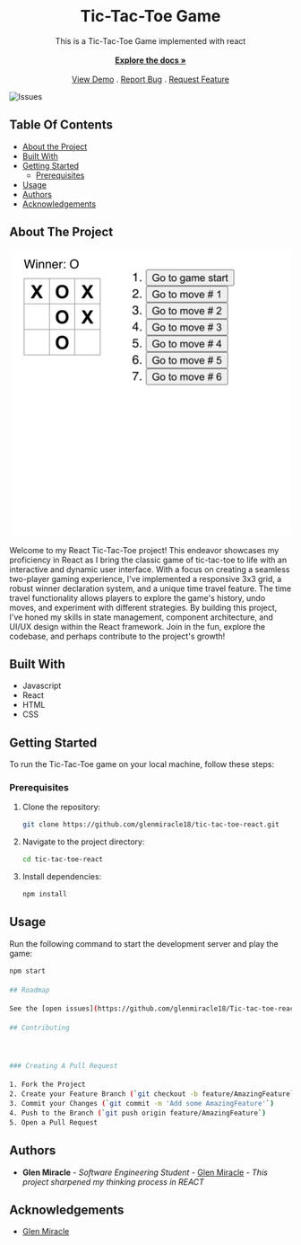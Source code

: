 <br/>
<p align="center">
  <a href="https://github.com/glenmiracle18/Tic-tac-toe-react- ">
  </a>

  <h1 align="center">Tic-Tac-Toe Game</h1>

  <p align="center">
    This is a Tic-Tac-Toe Game implemented with react
    <br/>
    <br/>
    <a href="https://github.com/glenmiracle18/Tic-tac-toe-react- "><strong>Explore the docs »</strong></a>
    <br/>
    <br/>
    <a href="https://github.com/glenmiracle18/Tic-tac-toe-react- ">View Demo</a>
    .
    <a href="https://github.com/glenmiracle18/Tic-tac-toe-react- /issues">Report Bug</a>
    .
    <a href="https://github.com/glenmiracle18/Tic-tac-toe-react- /issues">Request Feature</a>
  </p>
</p>

![Issues](https://img.shields.io/github/issues/glenmiracle18/Tic-tac-toe-react- ) 

## Table Of Contents

* [About the Project](#about-the-project)
* [Built With](#built-with)
* [Getting Started](#getting-started)
  * [Prerequisites](#prerequisites)
* [Usage](#usage)
* [Authors](#authors)
* [Acknowledgements](#acknowledgements)

## About The Project

![Screen Shot](images/screenshot.png)

Welcome to my React Tic-Tac-Toe project! This endeavor showcases my proficiency in React as I bring the classic game of tic-tac-toe to life with an interactive and dynamic user interface. With a focus on creating a seamless two-player gaming experience, I've implemented a responsive 3x3 grid, a robust winner declaration system, and a unique time travel feature. The time travel functionality allows players to explore the game's history, undo moves, and experiment with different strategies. By building this project, I've honed my skills in state management, component architecture, and UI/UX design within the React framework. Join in the fun, explore the codebase, and perhaps contribute to the project's growth!

## Built With

- Javascript
- React
- HTML
- CSS


## Getting Started

To run the Tic-Tac-Toe game on your local machine, follow these steps:

### Prerequisites

1. Clone the repository:
    ```bash
    git clone https://github.com/glenmiracle18/tic-tac-toe-react.git
    ```

2. Navigate to the project directory:
    ```bash
    cd tic-tac-toe-react
    ```

3. Install dependencies:
    ```bash
    npm install
    ```

## Usage


Run the following command to start the development server and play the game:

```bash
npm start

## Roadmap

See the [open issues](https://github.com/glenmiracle18/Tic-tac-toe-react- /issues) for a list of proposed features (and known issues).

## Contributing



### Creating A Pull Request

1. Fork the Project
2. Create your Feature Branch (`git checkout -b feature/AmazingFeature`)
3. Commit your Changes (`git commit -m 'Add some AmazingFeature'`)
4. Push to the Branch (`git push origin feature/AmazingFeature`)
5. Open a Pull Request
```
## Authors

* **Glen Miracle** - *Software Engineering Student* - [Glen Miracle](https://github.com/glenmiracle18/) - *This project sharpened my thinking process in REACT*

## Acknowledgements

* [Glen Miracle](https://github.com/glenmiracle18/)

